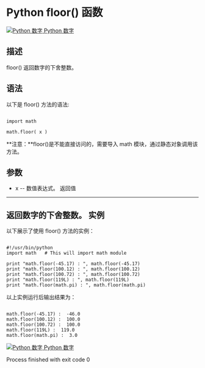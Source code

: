 Python  floor() 函数
==================

 [![Python 数字](../images/up.gif)
 Python 数字](python-numbers.html)


  描述
--

 floor() 返回数字的下舍整数。

  语法
--

 以下是 floor() 方法的语法:

 
```

import math

math.floor( x )

```

 **注意：**floor()是不能直接访问的，需要导入 math 模块，通过静态对象调用该方法。

  参数
--

  *  x -- 数值表达式。 
   返回值
---

 返回数字的下舍整数。  实例
--

  以下展示了使用 floor() 方法的实例： 

 
```

#!/usr/bin/python
import math   # This will import math module

print "math.floor(-45.17) : ", math.floor(-45.17)
print "math.floor(100.12) : ", math.floor(100.12)
print "math.floor(100.72) : ", math.floor(100.72)
print "math.floor(119L) : ", math.floor(119L)
print "math.floor(math.pi) : ", math.floor(math.pi)

```

  以上实例运行后输出结果为： 

 
```

math.floor(-45.17) :  -46.0
math.floor(100.12) :  100.0
math.floor(100.72) :  100.0
math.floor(119L) :  119.0
math.floor(math.pi) :  3.0

```

 [![Python 数字](../images/up.gif)
 Python 数字](python-numbers.html)

Process finished with exit code 0
